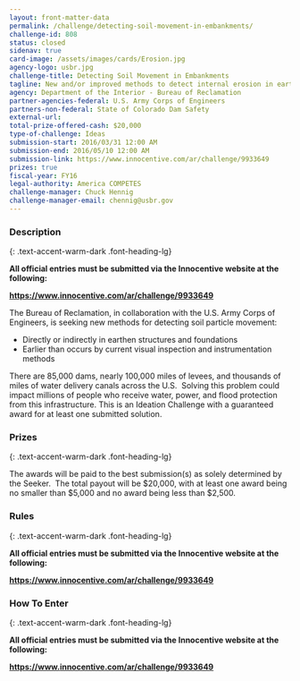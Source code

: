 ```yaml
---
layout: front-matter-data
permalink: /challenge/detecting-soil-movement-in-embankments/
challenge-id: 808
status: closed
sidenav: true
card-image: /assets/images/cards/Erosion.jpg
agency-logo: usbr.jpg
challenge-title: Detecting Soil Movement in Embankments
tagline: New and/or improved methods to detect internal erosion in earthen dam, canal, and levee embankments.
agency: Department of the Interior - Bureau of Reclamation
partner-agencies-federal: U.S. Army Corps of Engineers
partners-non-federal: State of Colorado Dam Safety
external-url:
total-prize-offered-cash: $20,000
type-of-challenge: Ideas
submission-start: 2016/03/31 12:00 AM
submission-end: 2016/05/10 12:00 AM
submission-link: https://www.innocentive.com/ar/challenge/9933649
prizes: true
fiscal-year: FY16
legal-authority: America COMPETES
challenge-manager: Chuck Hennig
challenge-manager-email: chennig@usbr.gov
---
```


<!-- Description start -->
### Description
{: .text-accent-warm-dark .font-heading-lg}

<p><strong>All official entries must be submitted via the Innocentive website at the following:</strong></p>
<p><strong><a href="https://www.innocentive.com/ar/challenge/9933649" target="_blank" rel="noopener">https://www.<span class="il">innocentive</span>.com/<wbr />ar/challenge/9933649</a></strong></p>
<p>The Bureau of Reclamation, in collaboration with the U.S. Army Corps of Engineers, is seeking new methods for detecting soil particle movement:</p>
<ul>
<li>Directly or indirectly&nbsp;in earthen structures and foundations</li>
<li>Earlier than occurs by current visual inspection and instrumentation methods</li>
</ul>
<p>There are 85,000 dams, nearly 100,000 miles of levees, and thousands of miles of water delivery canals across the U.S. &nbsp;Solving this problem could impact millions of people who receive water, power, and flood protection from this infrastructure. This is an Ideation Challenge with a guaranteed award for at least one submitted solution.</p>

<!-- Prizes start -->
### Prizes
{: .text-accent-warm-dark .font-heading-lg}

<p>The awards will be paid to the best submission(s) as solely determined by the Seeker.&nbsp; The total payout will be $20,000, with at least one award being no smaller than $5,000 and no award being less than $2,500.</p>

<!-- Rules start -->
### Rules 
{: .text-accent-warm-dark .font-heading-lg}

<p><strong>All official entries must be submitted via the Innocentive website at the following:</strong></p>
<p><strong><a href="https://www.innocentive.com/ar/challenge/9933649" target="_blank" rel="noopener">https://www.<span class="il">innocentive</span>.com/<wbr />ar/challenge/9933649</a></strong></p>

<!--  How To Enter start -->
### How To Enter
{: .text-accent-warm-dark .font-heading-lg}

<p><strong>All official entries must be submitted via the Innocentive website at the following:</strong></p>
<p><strong><a href="https://www.innocentive.com/ar/challenge/9933649" target="_blank" rel="noopener">https://www.<span class="il">innocentive</span>.com/<wbr />ar/challenge/9933649</a></strong></p>
